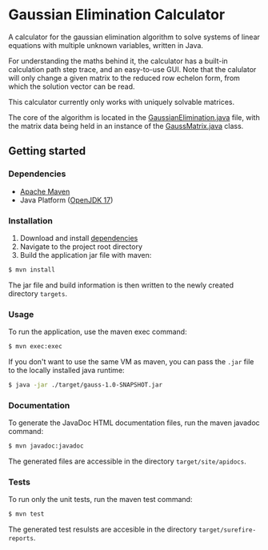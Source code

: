 # Gaussian Elimination Calculator

A calculator for the gaussian 
elimination algorithm to solve systems of linear equations
with multiple unknown variables, written in Java.

For understanding the maths behind it, the calculator has
a built-in calculation path step trace, and an easy-to-use GUI.
Note that the calulator will only change a given matrix to the
reduced row echelon form, from which the solution vector can
be read.

This calculator currently only works with uniquely solvable matrices.

The core of the algorithm is located in the
[GaussianElimination.java](https://github.com/freb97/gaussian-elimination-calculator/blob/main/src/main/java/io/bussmann/gauss/math/GaussianElimination.java)
file, with the matrix data being held in an instance of the
[GaussMatrix.java](https://github.com/freb97/gaussian-elimination-calculator/blob/main/src/main/java/io/bussmann/gauss/types/GaussMatrix.java)
class.


## Getting started

### Dependencies

* [Apache Maven](https://maven.apache.org/)
* Java Platform ([OpenJDK 17](https://jdk.java.net/17/))

### Installation

1. Download and install [dependencies](#Dependencies)
2. Navigate to the project root directory
3. Build the application jar file with maven:

```bash
$ mvn install
```

The jar file and build information is then written to the
newly created directory ```targets```.

### Usage

To run the application, use the maven exec command:

```bash
$ mvn exec:exec
```

If you don't want to use the same VM as maven, you can pass
the ```.jar``` file to the locally installed java runtime:

```bash
$ java -jar ./target/gauss-1.0-SNAPSHOT.jar
```

### Documentation

To generate the JavaDoc HTML documentation files, run the maven
javadoc command:

```bash
$ mvn javadoc:javadoc
```

The generated files are accessible in the directory ```target/site/apidocs```.

### Tests

To run only the unit tests, run the maven test command:

```bash
$ mvn test
```

The generated test resulsts are accesible in the directory ```target/surefire-reports```.
